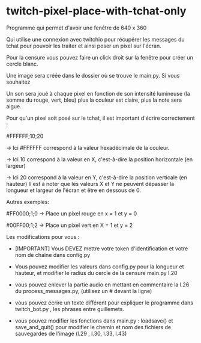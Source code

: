 # twitch-pixel-place-with-tchat-only

Programme qui permet d'avoir une fenêtre de 640 x 360

Qui utilise une connexion avec twitchio pour récupérer les messages du tchat pour pouvoir les traiter et ainsi poser un pixel sur l'écran.

Pour la censure vous pouvez faire un click droit sur la fenêtre pour créer un cercle blanc.

Une image sera créée dans le dossier où se trouve le main.py. Si vous souhaitez

Un son sera joué à chaque pixel en fonction de son intensité lumineuse (la somme du rouge, vert, bleu) plus la couleur est claire, plus la note sera aigue.

Pour qu'un pixel soit posé sur le tchat, il est important d'écrire correctement :

#FFFFFF;10;20

-> Ici #FFFFFF correspond à la valeur hexadécimale de la couleur.

-> Ici 10 correspond à la valeur en X, c'est-à-dire la position horizontale (en largeur)

-> Ici 20 correspond à la valeur en Y, c'est-à-dire la position verticale (en hauteur)
Il est à noter que les valeurs X et Y ne peuvent dépasser la longueur et largeur de l'écran et être en dessous de 0.

Autres exemples:

#FF0000;1;0 -> Place un pixel rouge en x = 1 et y = 0

#00FF00;1;2 -> Place un pixel vert en X = 1 et y = 2

Les modifications pour vous :

- [IMPORTANT] Vous DEVEZ mettre votre token d'identification et votre nom de chaîne dans config.py

- Vous pouvez modifier les valeurs dans config.py pour la longueur et hauteur, et modifier le radius du cercle de la censure main.py l.20
- vous pouvez enlever la partie audio en mettant en commentaire la l.26 du process_messages.py, (utilisez un # devant la ligne)
- vous pouvez écrire un texte différent pour expliquer le programme dans twitch_bot.py , les phrases entre guillemets.
- vous pouvez modifier les fonctions dans main.py : loadsave() et save_and_quit() pour modifier le chemin et nom des fichiers de sauvegardes de l'image (l.29 , l.30, l.33, l.43)
